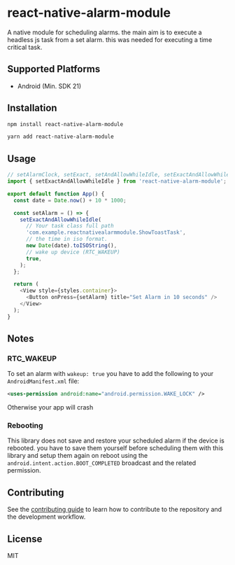 # react-native-alarm-module

A native module for scheduling alarms. the main aim is to execute a headless js task from a set alarm. this was needed for executing a time critical task.

## Supported Platforms

- Android (Min. SDK 21)

## Installation

```sh
npm install react-native-alarm-module
```

```sh
yarn add react-native-alarm-module
```

## Usage

```js
// setAlarmClock, setExact, setAndAllowWhileIdle, setExactAndAllowWhileIdle
import { setExactAndAllowWhileIdle } from 'react-native-alarm-module';

export default function App() {
  const date = Date.now() + 10 * 1000;

  const setAlarm = () => {
    setExactAndAllowWhileIdle(
      // Your task class full path
      'com.example.reactnativealarmmodule.ShowToastTask',
      // the time in iso format.
      new Date(date).toISOString(),
      // wake up device (RTC_WAKEUP)
      true,
    );
  };

  return (
    <View style={styles.container}>
      <Button onPress={setAlarm} title="Set Alarm in 10 seconds" />
    </View>
  );
}

```

## Notes

### RTC_WAKEUP

To set an alarm with `wakeup: true` you have to add the following to your `AndroidManifest.xml` file:

```xml
<uses-permission android:name="android.permission.WAKE_LOCK" />
```

Otherwise your app will crash

### Rebooting

This library does not save and restore your scheduled alarm if the device is rebooted. you have to save them yourself before scheduling them with this library and setup them again on reboot using the `android.intent.action.BOOT_COMPLETED` broadcast and the related permission.

## Contributing

See the [contributing guide](CONTRIBUTING.md) to learn how to contribute to the repository and the development workflow.

## License

MIT
